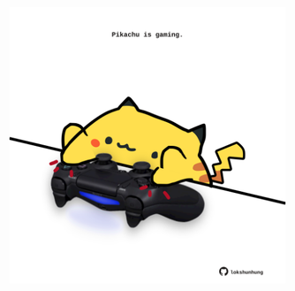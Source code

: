 <!-- built at 29/03/2021, 06:09:45 UTC -->
<p align="center">
  <img width="500" height="500" src="./ReadmeImage.svg">
</p>
